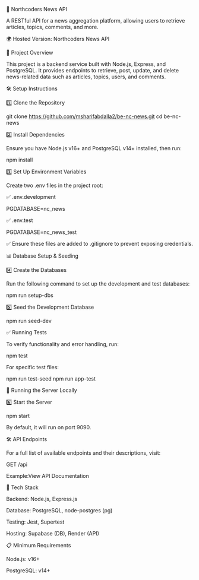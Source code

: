 📰 Northcoders News API

A RESTful API for a news aggregation platform, allowing users to retrieve articles, topics, comments, and more.

🌍 Hosted Version: Northcoders News API

📖 Project Overview

This project is a backend service built with Node.js, Express, and PostgreSQL. It provides endpoints to retrieve, post, update, and delete news-related data such as articles, topics, users, and comments.

🛠️ Setup Instructions

1️⃣ Clone the Repository

git clone https://github.com/msharifabdalla2/be-nc-news.git
cd be-nc-news

2️⃣ Install Dependencies

Ensure you have Node.js v16+ and PostgreSQL v14+ installed, then run:

npm install

3️⃣ Set Up Environment Variables

Create two .env files in the project root:

✅ .env.development

PGDATABASE=nc_news

✅ .env.test

PGDATABASE=nc_news_test

✅ Ensure these files are added to .gitignore to prevent exposing credentials.

📊 Database Setup & Seeding

4️⃣ Create the Databases

Run the following command to set up the development and test databases:

npm run setup-dbs

5️⃣ Seed the Development Database

npm run seed-dev

✅ Running Tests

To verify functionality and error handling, run:

npm test

For specific test files:

npm run test-seed
npm run app-test

🚀 Running the Server Locally

6️⃣ Start the Server

npm start

By default, it will run on port 9090.

🛠️ API Endpoints

For a full list of available endpoints and their descriptions, visit:

GET /api

Example:View API Documentation

📌 Tech Stack

Backend: Node.js, Express.js

Database: PostgreSQL, node-postgres (pg)

Testing: Jest, Supertest

Hosting: Supabase (DB), Render (API)

📋 Minimum Requirements

Node.js: v16+

PostgreSQL: v14+